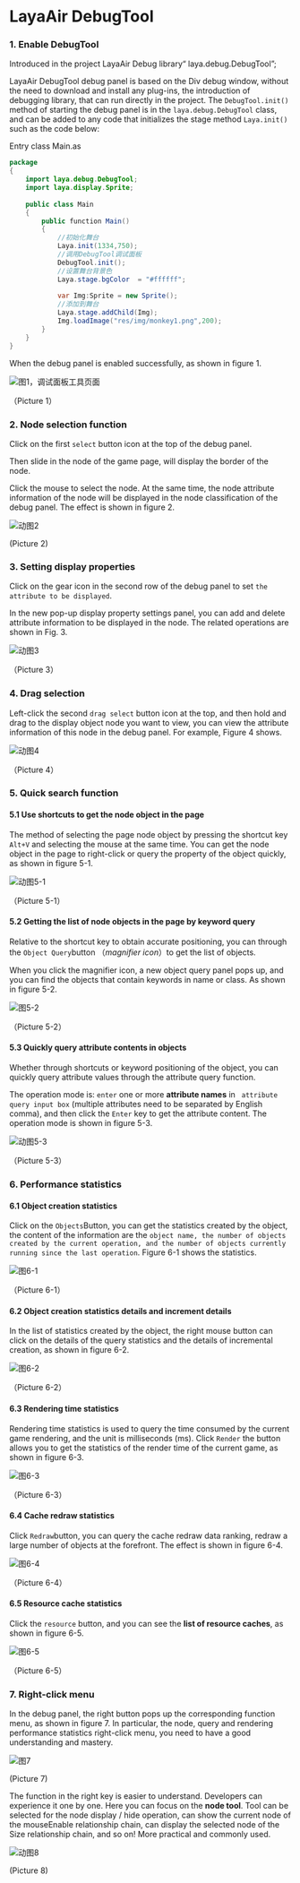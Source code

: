 # LayaAir DebugTool

### 1. Enable DebugTool

Introduced in the project LayaAir Debug library“ laya.debug.DebugTool”;

LayaAir DebugTool debug panel is based on the Div debug window, without the need to download and install any plug-ins, the introduction of debugging library, that can run directly in the project. The `DebugTool.init()` method of starting the debug panel is in the `laya.debug.DebugTool` class, and can be added to any code that initializes the stage method `Laya.init()` such as the code below:

Entry class Main.as

```java
package
{
	import laya.debug.DebugTool;
	import laya.display.Sprite;
	
	public class Main
	{
		public function Main()
		{
			//初始化舞台
			Laya.init(1334,750);    
			//调用DebugTool调试面板
			DebugTool.init();
			//设置舞台背景色
			Laya.stage.bgColor  = "#ffffff";
			
			var Img:Sprite = new Sprite(); 			 
			//添加到舞台
			Laya.stage.addChild(Img);   
			Img.loadImage("res/img/monkey1.png",200); 	
		}
	}
}
```

When the debug panel is enabled successfully, as shown in figure 1.

![图1，调试面板工具页面](img/1.png)  

（Picture 1）



### 2. Node selection function

Click on the first `select` button icon at the top of the debug panel.

Then slide in the node of the game page, will display the border of the node.

Click the mouse to select the node. At the same time, the node attribute information of the node will be displayed in the node classification of the debug panel. The effect is shown in figure 2.

![动图2](img/2.gif) 

(Picture 2)



### 3. Setting display properties

Click on the gear icon in the second row of the debug panel to set `the attribute to be displayed`.

In the new pop-up display property settings panel, you can add and delete attribute information to be displayed in the node. The related operations are shown in Fig. 3.

![动图3](img/3.gif)  

（Picture 3）



### 4. Drag selection

Left-click the second `drag select` button icon at the top, and then hold and drag to the display object node you want to view, you can view the attribute information of this node in the debug panel. For example, Figure 4 shows.


![动图4](img/4.gif)  

（Picture 4）



### 5. Quick search function

#### 5.1 Use shortcuts to get the node object in the page

The method of selecting the page node object by pressing the shortcut key `Alt+V` and selecting the mouse at the same time. You can get the node object in the page to right-click or query the property of the object quickly, as shown in figure 5-1.

![动图5-1](img/5-1.gif)  

（Picture 5-1）

#### 5.2 Getting the list of node objects in the page by keyword query

Relative to the shortcut key to obtain accurate positioning, you can through the `Object Query`button （*magnifier icon*）to get the list of objects.

When you click the magnifier icon, a new object query panel pops up, and you can find the objects that contain keywords in name or class. As shown in figure 5-2.

![图5-2](img/5-2.png) 

（Picture 5-2）

#### 5.3 Quickly query attribute contents in objects

Whether through shortcuts or keyword positioning of the object, you can quickly query attribute values through the attribute query function.

The operation mode is: `enter` one or more **attribute names** in ` attribute query input box` (multiple attributes need to be separated by English comma), and then click the `Enter` key to get the attribute content. The operation mode is shown in figure 5-3.

![动图5-3](img/5-3.gif)  

（Picture 5-3）



### 6. Performance statistics

#### 6.1 Object creation statistics

Click on the `Objects`Button, you can get the statistics created by the object, the content of the information are the `object name, the number of objects created by the current operation, and the number of objects currently running since the last operation`. Figure 6-1 shows the statistics.

![图6-1](img/6-1.png)   

（Picture 6-1）

#### 6.2 Object creation statistics details and increment details

In the list of statistics created by the object, the right mouse button can click on the details of the query statistics and the details of incremental creation, as shown in figure 6-2.

![图6-2](img/6-2.png)   

（Picture 6-2）

#### 6.3  Rendering time statistics

Rendering time statistics is used to query the time consumed by the current game rendering, and the unit is milliseconds (ms). Click `Render` the button allows you to get the statistics of the render time of the current game, as shown in figure 6-3.

![图6-3](img/6-3.png)   

（Picture 6-3）



#### 6.4 Cache redraw statistics

Click `Redraw`button, you can query the cache redraw data ranking, redraw a large number of objects at the forefront. The effect is shown in figure 6-4.

![图6-4](img/6-4.png)   

（Picture 6-4）



#### 6.5 Resource cache statistics

Click the `resource` button, and you can see the **list of resource caches**, as shown in figure 6-5.

![图6-5](img/6-5.png)   

（Picture 6-5）



### 7. Right-click menu

In the debug panel, the right button pops up the corresponding function menu, as shown in figure 7. In particular, the node, query and rendering performance statistics right-click menu, you need to have a good understanding and mastery.

![图7](img/7.png) 

(Picture 7)



The function in the right key is easier to understand. Developers can experience it one by one. Here you can focus on the **node tool**. Tool can be selected for the node display / hide operation, can show the current node of the mouseEnable relationship chain, can display the selected node of the Size relationship chain, and so on! More practical and commonly used.

![动图8](img/8.gif)  

(Picture 8)



